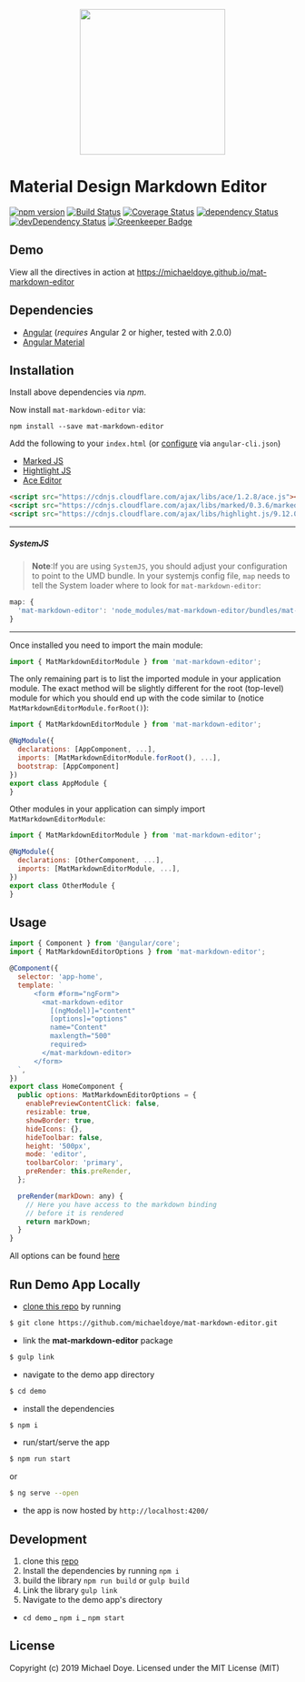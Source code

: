 <p align="center">
  <img width="256px" src="https://raw.githubusercontent.com/michaeldoye/mat-markdown-editor/master/demo/src/assets/forms.png">
</p>

# Material Design Markdown Editor

[![npm version](https://badge.fury.io/js/mat-markdown-editor.svg)](https://badge.fury.io/js/mat-markdown-editor)
[![Build Status](https://travis-ci.org/michaeldoye/mat-markdown-editor.svg?branch=master)](https://travis-ci.org/michaeldoye/mat-markdown-editor)
[![Coverage Status](https://coveralls.io/repos/github/michaeldoye/mat-markdown-editor/badge.svg?branch=master)](https://coveralls.io/github/michaeldoye/mat-markdown-editor?branch=master)
[![dependency Status](https://david-dm.org/michaeldoye/mat-markdown-editor/status.svg)](https://david-dm.org/michaeldoye/mat-markdown-editor)
[![devDependency Status](https://david-dm.org/michaeldoye/mat-markdown-editor/dev-status.svg?branch=master)](https://david-dm.org/michaeldoye/mat-markdown-editor#info=devDependencies)
[![Greenkeeper Badge](https://badges.greenkeeper.io/michaeldoye/mat-markdown-editor.svg)](https://greenkeeper.io/)

## Demo

View all the directives in action at https://michaeldoye.github.io/mat-markdown-editor

## Dependencies
* [Angular](https://angular.io) (*requires* Angular 2 or higher, tested with 2.0.0)
* [Angular Material](https://material.angular.io/)

## Installation
Install above dependencies via *npm*. 

Now install `mat-markdown-editor` via:
```shell
npm install --save mat-markdown-editor
```

Add the following to your `index.html` (or [configure](https://nitayneeman.com/posts/how-to-add-third-party-library-in-angular-cli/) via `angular-cli.json`)
* [Marked JS](https://marked.js.org/#/README.md#README.md)
* [Hightlight JS](https://highlightjs.org/)
* [Ace Editor](https://ace.c9.io/)

```html
<script src="https://cdnjs.cloudflare.com/ajax/libs/ace/1.2.8/ace.js"></script>
<script src="https://cdnjs.cloudflare.com/ajax/libs/marked/0.3.6/marked.min.js"></script>
<script src="https://cdnjs.cloudflare.com/ajax/libs/highlight.js/9.12.0/highlight.min.js"></script>
```

---
##### SystemJS
>**Note**:If you are using `SystemJS`, you should adjust your configuration to point to the UMD bundle.
In your systemjs config file, `map` needs to tell the System loader where to look for `mat-markdown-editor`:
```js
map: {
  'mat-markdown-editor': 'node_modules/mat-markdown-editor/bundles/mat-markdown-editor.umd.js',
}
```
---

Once installed you need to import the main module:
```js
import { MatMarkdownEditorModule } from 'mat-markdown-editor';
```
The only remaining part is to list the imported module in your application module. The exact method will be slightly
different for the root (top-level) module for which you should end up with the code similar to (notice ` MatMarkdownEditorModule.forRoot()`):
```js
import { MatMarkdownEditorModule } from 'mat-markdown-editor';

@NgModule({
  declarations: [AppComponent, ...],
  imports: [MatMarkdownEditorModule.forRoot(), ...],  
  bootstrap: [AppComponent]
})
export class AppModule {
}
```

Other modules in your application can simply import ` MatMarkdownEditorModule `:

```js
import { MatMarkdownEditorModule } from 'mat-markdown-editor';

@NgModule({
  declarations: [OtherComponent, ...],
  imports: [MatMarkdownEditorModule, ...], 
})
export class OtherModule {
}
```

## Usage

```js
import { Component } from '@angular/core';
import { MatMarkdownEditorOptions } from 'mat-markdown-editor';

@Component({
  selector: 'app-home',
  template: `
      <form #form="ngForm">
        <mat-markdown-editor
          [(ngModel)]="content"
          [options]="options"
          name="Content"
          maxlength="500"
          required>
        </mat-markdown-editor>
      </form>
  `,
})
export class HomeComponent {
  public options: MatMarkdownEditorOptions = {
    enablePreviewContentClick: false,
    resizable: true,
    showBorder: true,
    hideIcons: {},
    hideToolbar: false,
    height: '500px',
    mode: 'editor',
    toolbarColor: 'primary',
    preRender: this.preRender,
  };

  preRender(markDown: any) {
    // Here you have access to the markdown binding
    // before it is rendered
    return markDown;
  }
}
```
All options can be found [here](https://github.com/michaeldoye/mat-markdown-editor/blob/master/src/module/lib.interface.ts)

<a name="run-demo-app-locally"/>

## Run Demo App Locally

- [clone this repo](https://github.com/michaeldoye/mat-markdown-editor.git) by running
```bash
$ git clone https://github.com/michaeldoye/mat-markdown-editor.git
```

- link the **mat-markdown-editor** package

```bash
$ gulp link
```

- navigate to the demo app directory
```bash
$ cd demo
```

- install the dependencies
```bash
$ npm i
```

- run/start/serve the app
```bash
$ npm run start
```
or
```bash
$ ng serve --open
```
- the app is now hosted by `http://localhost:4200/`


<a name="development"/>

## Development

1. clone this [repo](https://github.com/michaeldoye/mat-markdown-editor.git)
2. Install the dependencies by running `npm i`
3. build the library `npm run build` or `gulp build`
4. Link the library `gulp link`
 5. Navigate to the demo app's directory
  - `cd demo`
  _ `npm i`
  _ `npm start`

## License

Copyright (c) 2019 Michael Doye. Licensed under the MIT License (MIT)


